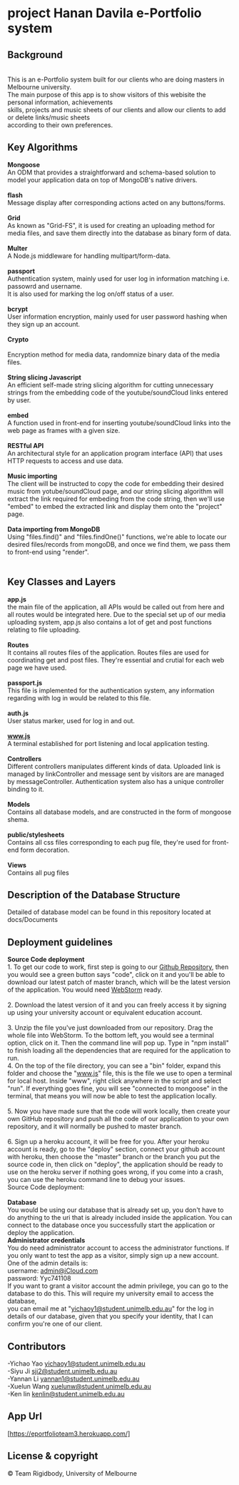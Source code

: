 # project Hanan Davila e-Portfolio system

## Background
<br />
This is an e-Portfolio system built for our clients who are doing masters in Melbourne university.<br />
The main purpose of this app is to show visitors of this webisite the personal information, achievements<br />
skills, projects and music sheets of our clients and allow our clients to add or delete links/music sheets <br />
according to their own preferences.

## Key Algorithms
**Mongoose**
<br />
An ODM that provides a straightforward and schema-based solution to model your application data on top of MongoDB's native drivers.
<br />
<br />
**flash**
<br />
Message display after corresponding actions acted on any buttons/forms.
<br />
<br />
**Grid**
<br />
As known as "Grid-FS", it is used for creating an uploading method for media files, and save them directly into the database as binary form of data.
<br />
<br />
**Multer**
<br />
A Node.js middleware for handling multipart/form-data.
<br />
<br />
**passport**
<br />
Authentication system, mainly used for user log in information matching i.e. passowrd and username. <br />
It is also used for marking the log on/off status of a user.
<br />
<br />
**bcrypt**
<br />
User information encryption, mainly used for user password hashing when they sign up an account.
<br />
<br />
**Crypto**
<br />
<br />
Encryption method for media data, randomnize binary data of the media files.
<br />
<br />
**String slicing Javascript**
<br />
An efficient self-made string slicing algorithm for cutting unnecessary strings from the embedding code of the youtube/soundCloud links entered by user.
<br />
<br />
**embed**
<br />
A function used in front-end for inserting youtube/soundCloud links into the web page as frames with a given size.
<br />
<br />
**RESTful API** 
<br />
An architectural style for an application program interface (API) that uses HTTP requests to access and use data.
<br />
<br />
**Music importing**
<br />
The client will be instructed to copy the code for embedding their desired music from yotube/soundCloud page, and our string slicing algorithm will extract the link required for embeding from the code string, then we'll use "embed" to embed the extracted link and display them onto the "project" page.
<br />
<br />
**Data importing from MongoDB** 
<br />
Using "files.find()" and "files.findOne()" functions, we're able to locate our desired files/records from mongoDB, and once we find them, we pass them to front-end using "render".
<br />
<br />
## Key Classes and Layers
**app.js** 
<br />
the main file of the application, all APIs would be called out from here and all routes would be integrated here. Due to the special set up of our media uploading system, app.js also contains a lot of get and post functions relating to file uploading.
<br />
<br />
**Routes**
<br />
It contains all routes files of the application. Routes files are used for coordinating get and post files. They're essential and crutial for each web page we have used.
<br />
<br />
**passport.js**
<br />
This file is implemented for the authentication system, any information regarding with log in would be related to this file.
<br />
<br />
**auth.js** 
<br />
User status marker, used for log in and out.
<br />
<br />
**www.js**
<br />
A terminal established for port listening and local application testing.
<br />
<br />
**Controllers** 
<br />
Different controllers manipulates different kinds of data. Uploaded link is managed by linkController and message sent by visitors are
are managed by messageController. Authentication system also has a unique controller binding to it.
<br />
<br />
**Models**
<br />
Contains all database models, and are constructed in the form of mongoose shema.
<br />
<br />
**public/stylesheets** 
<br />
Contains all css files corresponding to each pug file, they're used for front-end form decoration. 
<br />
<br />
**Views** 
<br />
Contains all pug files
<br />
## Description of the Database Structure
Detailed of database model can be found in this repository located at docs/Documents

## Deployment guidelines
**Source Code deployment** 
<br /> 1. To get our code to work, first step is going to our [Github Repository](https://github.com/potatofrank/project-eProtfolio/tree/master),
then you would see a green button says "code", click on it and you'll be able to download our latest patch of master branch, which will be the latest version of the application.
You would need [WebStorm](https://www.jetbrains.com/webstorm/) ready. 
<br />
<br /> 2. Download the latest version of it and you can freely access it by signing up using your university account 
or equivalent education account. 
<br />
<br /> 3. Unzip the file you've just downloaded from our repository. Drag the whole file into WebStorm. To the bottom left, you would see a terminal option, click on it. Then the 
command line will pop up. Type in "npm install" to finish loading all the dependencies that are required for the application to run. 
<br /> 4. On the top of the file directory, you can see a "bin" folder, expand this folder and choose the "www.js" file, this is the file we use to open a terminal for local host. 
Inside "www", right click anywhere in the script and select "run". If everything goes fine, you will see "connected to mongoose" in the terminal, that means you will now be able to 
test the application locally.
<br />
<br /> 5. Now you have made sure that the code will work locally, then create your own GitHub repository and push all the code of our application to your own repository, and it will normally
be pushed to master branch. 
<br />
<br /> 6. Sign up a heroku account, it will be free for you. After your heroku account is ready, go to the "deploy" section, connect your github account with heroku, then choose the "master"
branch or the branch you put the source code in, then click on "deploy", the application should be ready to use on the heroku server if nothing goes wrong, if you come into a crash, you 
can use the heroku command line to debug your issues. 
<br />
Source Code deployment:  
<br />
**Database** 
<br />
You would be using our database that is already set up, you don't have to do anything to the uri that is already included inside the application. 
You can connect to the database once you successfully start the application or deploy the application.
<br />
**Administrator credentials** 
<br />
You do need administrator account to access the administrator functions. If you only want to test the app as a visitor, simply sign up a new account. 
<br /> One of the admin details is:<br />
username: admin@iCloud.com<br />
password: Yyc741108<br />
If you want to grant a visitor account the admin privilege, you can go to the database to do this. This will require my university email to access the database, <br />
you can email me at "yichaoy1@student.unimelb.edu.au" for the log in details of our database, given that you specify your identity, that I can confirm you're one of
our client.

## Contributors

-Yichao Yao <yichaoy1@student.unimelb.edu.au> <br />
-Siyu Ji <sji2@student.unimelb.edu.au> <br />
-Yannan Li <yannan1@student.unimelb.edu.au> <br />
-Xuelun Wang <xuelunw@student.unimelb.edu.au> <br />
-Ken lin <kenlin@student.unimelb.edu.au> <br />

## App Url
[https://eportfolioteam3.herokuapp.com/]

## License & copyright
© Team Rigidbody, University of Melbourne